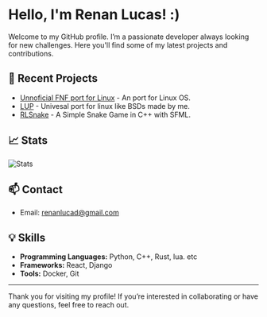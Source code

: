 # Hello, I'm Renan Lucas! :)

Welcome to my GitHub profile. I’m a passionate developer always looking for new challenges. Here you'll find some of my latest projects and contributions.

## 🚀 Recent Projects

- [Unnoficial FNF port for Linux](https://github.com/Renan2010/Funkin-Linux) - An port for Linux OS.
- [LUP](https://github.com/Renan2010/LUP) - Univesal port for linux like BSDs made by me.
- [RLSnake](https://github.com/Renan2010/RLSnake) - A Simple Snake Game in C++ with SFML.

## 📈 Stats

![Stats](https://github-readme-stats.vercel.app/api?username=renanlucas&show_icons=true&hide_title=true&count_private=true)

## 📫 Contact
- Email: [renanlucad@gmail.com](mailto:renanlucas@example.com)
## 💡 Skills

- **Programming Languages:** Python, C++, Rust, lua. etc
- **Frameworks:** React, Django
- **Tools:** Docker, Git

---

Thank you for visiting my profile! If you’re interested in collaborating or have any questions, feel free to reach out.
